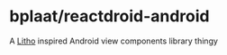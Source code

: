 # bplaat/reactdroid-android
A [Litho](https://fblitho.com/) inspired Android view components library thingy
